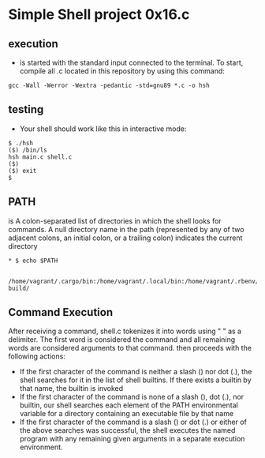 # Simple Shell project 0x16.c

## execution

* is started with the standard input connected to the terminal. To start, compile all .c located in this repository by using this command:

``
gcc -Wall -Werror -Wextra -pedantic -std=gnu89 *.c -o hsh
``

## testing
* Your shell should work like this in interactive mode:

````
$ ./hsh
($) /bin/ls
hsh main.c shell.c
($)
($) exit
$
````

## PATH
 is A colon-separated list of directories in which the shell looks for commands. A null directory name in the path (represented by any of two adjacent colons, an initial colon, or a trailing colon) indicates the current directory
 
````
* $ echo $PATH
 
 /home/vagrant/.cargo/bin:/home/vagrant/.local/bin:/home/vagrant/.rbenv/plugins/ruby-build/
 ````
## Command Execution
After receiving a command, shell.c tokenizes it into words using " " as a delimiter. The first word is considered the command and all remaining words are considered arguments to that command. then proceeds with the following actions:

* If the first character of the command is neither a slash (\) nor dot (.), the shell searches for it in the list of shell builtins. If there exists a builtin by that name, the builtin is invoked
* If the first character of the command is none of a slash (\), dot (.), nor builtin, our shell searches each element of the PATH environmental variable for a directory containing an executable file by that name
* If the first character of the command is a slash (\) or dot (.) or either of the above searches was successful, the shell executes the named program with any remaining given arguments in a separate execution environment.






